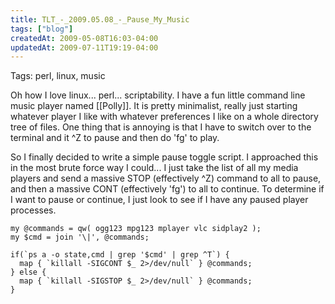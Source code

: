 ```yaml
---
title: TLT_-_2009.05.08_-_Pause_My_Music
tags: ["blog"]
createdAt: 2009-05-08T16:03-04:00
updatedAt: 2009-07-11T19:19-04:00
---
```


Tags: perl, linux, music

Oh how I love linux... perl... scriptability. I have a fun little command line music player named [[Polly]]. It is pretty minimalist, really just starting whatever player I like with whatever preferences I like on a whole directory tree of files. One thing that is annoying is that I have to switch over to the terminal and it ^Z to pause and then do 'fg' to play.

So I finally decided to write a simple pause toggle script. I approached this in the most brute force way I could... I just take the list of all my media players and send a massive STOP (effectively ^Z) command to all to pause, and then a massive CONT (effectively 'fg') to all to continue. To determine if I want to pause or continue, I just look to see if I have any paused player processes.

```
my @commands = qw( ogg123 mpg123 mplayer vlc sidplay2 );
my $cmd = join '\|', @commands;

if(`ps a -o state,cmd | grep '$cmd' | grep ^T`) {
  map { `killall -SIGCONT $_ 2>/dev/null` } @commands;
} else {
  map { `killall -SIGSTOP $_ 2>/dev/null` } @commands;
}
```


